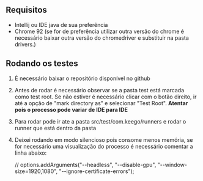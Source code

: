 ## Requisitos

 - Intellij ou IDE java de sua preferência
 - Chrome 92 (se for de preferência utilizar outra versão do chrome é necessário baixar outra versão do chromedriver e substituir na pasta drivers.)

## Rodando os testes 

 1. É necessário baixar o repositório disponível no github
 2. Antes de rodar é necessário observar se a pasta test está marcada como test root. Se não estiver é necessário clicar com o botão direito, ir até a opção de "mark directory as" e selecionar "Test Root". **Atentar pois o processo pode variar de IDE para IDE**
 3. Para rodar pode ir ate a pasta src/test/com.keego/runners e rodar o runner que está dentro da pasta
 4. Deixei rodando em modo silencioso pois consome menos memória, se for necessário uma visualização do processo é necessário comentar a linha abaixo:

   


     // options.addArguments("--headless", "--disable-gpu", "--window-size=1920,1080", "--ignore-certificate-errors");



